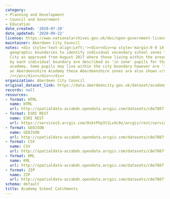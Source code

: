 ```yaml
---
category:
- Planning and Development
- Council and Government
- Education
date_created: '2020-07-20'
date_updated: '2020-09-22'
license: https://www.nationalarchives.gov.uk/doc/open-government-licence/version/3/
maintainer: Aberdeen City Council
notes: <div style='text-align:Left;'><div><div><p style='margin:0 0 14 0;'><span><span>Defined
  geographic boundaries to identify individual secondary school zones for Aberdeen
  City as approved from August 2017 where those living within the areas delineated
  by each individual boundary are described as 'in zone' pupils for that particular
  academy. Some pupils may live within the city boundary however are 'in zone' for
  an Aberdeenshire Academy these Aberdeenshire zones are also shown.</span></span></p><p><span
  /></p></div></div></div>
organization: Aberdeen City Council
original_dataset_link: https://data.aberdeencity.gov.uk/dataset/academy-school-catchments1
records: null
resources:
- format: HTML
  name: HTML
  url: http://spatialdata-accabdn.opendata.arcgis.com/datasets/c8e7887f4519434b8564a608754002cb_0
- format: ESRI REST
  name: ESRI REST
  url: https://services5.arcgis.com/0sktPVp3t1LvXc9z/arcgis/rest/services/Academy_School_Catchments/FeatureServer/0
- format: GEOJSON
  name: GEOJSON
  url: http://spatialdata-accabdn.opendata.arcgis.com/datasets/c8e7887f4519434b8564a608754002cb_0.geojson?outSR={"latestWkid":27700,"wkid":27700}
- format: CSV
  name: CSV
  url: http://spatialdata-accabdn.opendata.arcgis.com/datasets/c8e7887f4519434b8564a608754002cb_0.csv?outSR={"latestWkid":27700,"wkid":27700}
- format: KML
  name: KML
  url: http://spatialdata-accabdn.opendata.arcgis.com/datasets/c8e7887f4519434b8564a608754002cb_0.kml?outSR={"latestWkid":27700,"wkid":27700}
- format: ZIP
  name: ZIP
  url: http://spatialdata-accabdn.opendata.arcgis.com/datasets/c8e7887f4519434b8564a608754002cb_0.zip?outSR={"latestWkid":27700,"wkid":27700}
schema: default
title: Academy School Catchments
---
```

